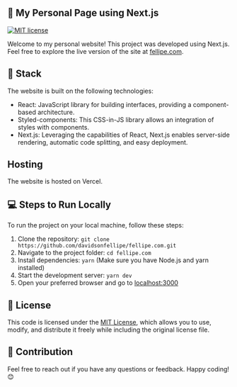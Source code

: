 ## 🚀 My Personal Page using Next.js

[![MIT license](https://img.shields.io/github/license/mashape/apistatus.svg?style=flat)](https://davidsonfellipe.mit-license.org/)

Welcome to my personal website! This project was developed using Next.js. Feel free to explore the live version of the site at [fellipe.com](https://fellipe.com).

## 🧩 Stack

The website is built on the following technologies:

- React: JavaScript library for building interfaces, providing a component-based architecture.
- Styled-components: This CSS-in-JS library allows an integration of styles with components.
- Next.js: Leveraging the capabilities of React, Next.js enables server-side rendering, automatic code splitting, and easy deployment.

## Hosting

The website is hosted on Vercel.

## 💻 Steps to Run Locally

To run the project on your local machine, follow these steps:

1. Clone the repository: `git clone https://github.com/davidsonfellipe/fellipe.com.git`
2. Navigate to the project folder: `cd fellipe.com`
3. Install dependencies: `yarn` (Make sure you have Node.js and yarn installed)
4. Start the development server: `yarn dev`
5. Open your preferred browser and go to [localhost:3000](http://localhost:3000)

## 📖 License

This code is licensed under the [MIT License](https://davidsonfellipe.mit-license.org), which allows you to use, modify, and distribute it freely while including the original license file.

## 🤝 Contribution

Feel free to reach out if you have any questions or feedback. Happy coding! 😊
